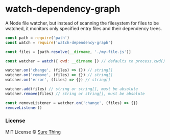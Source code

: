 # watch-dependency-graph

A Node file watcher, but instead of scanning the filesystem for files to be
watched, it monitors only specified entry files and their dependency trees.

```js
const path = require('path')
const watch = require('watch-dependency-graph')

const files = [path.resolve(__dirname, './my-file.js')]

const watcher = watch({ cwd: __dirname }) // defaults to process.cwd()

watcher.on('change', (files) => {}) // string[]
watcher.on('remove', (files) => {}) // string[]
watcher.on('error', (files) => {}) // string[]

watcher.add(files) // string or string[], must be absolute
watcher.remove(files) // string or string[], must be absolute

const removeListener = watcher.on('change', (files) => {})
removeListener()
```

### License

MIT License © [Sure Thing](https://github.com/sure-thing)
